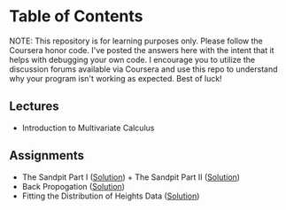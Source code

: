 # Table of Contents
NOTE: This repository is for learning purposes only. Please follow the Coursera honor code. I've posted the answers here with the intent that it helps with debugging your own code. I encourage you to utilize the discussion forums available via Coursera and use this repo to understand why your program isn't working as expected. Best of luck!



## Lectures
- Introduction to Multivariate Calculus 



## Assignments
- The Sandpit Part I ([Solution](https://github.com/jessxphil/mathematics-of-machine-learning-multivariate-calculus/blob/master/assignment-1/the-sandpit-part-1.ipynb)) + The Sandpit Part II ([Solution](https://github.com/jessxphil/mathematics-of-machine-learning-multivariate-calculus/blob/master/assignment-1/the-sandpit-part-2.ipynb))
- Back Propogation ([Solution](https://github.com/jessxphil/mathematics-of-machine-learning-multivariate-calculus/blob/master/assignment-2/i-heart-back-propagation.ipynb))
- Fitting the Distribution of Heights Data ([Solution](https://github.com/jessxphil/mathematics-of-machine-learning-multivariate-calculus/blob/master/assignment-3/fitting-distribution-height-data.ipynb))
